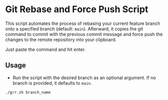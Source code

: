 # Git Rebase and Force Push Script

This script automates the process of rebasing your current feature branch onto a specified branch (default: `main`). Afterward, it copies the git command to commit with the previous commit message and force push the changes to the remote repository into your clipboard.

Just paste the command and hit enter.

## Usage
- Run the script with the desired branch as an optional argument. If no branch is provided, it defaults to `main`.

```bash
./grr.sh branch_name
